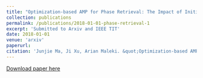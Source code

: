 ```yaml
---
title: "Optimization-based AMP for Phase Retrieval: The Impact of Initialization and $\\ell_2$-regularization"
collection: publications
permalink: /publications/2018-01-01-phase-retrieval-1
excerpt: 'Submitted to Arxiv and IEEE TIT'
date: 2018-01-01
venue: 'arxiv'
paperurl: 
citation: 'Junjie Ma, Ji Xu, Arian Maleki. &quot;Optimization-based AMP for Phase Retrieval: The Impact of Initialization and $\\ell_2$-regularization&quot; <i>arxiv e-print</i>. 2018.'
---
```

[Download paper here](http://academicpages.github.io/files/paper3.pdf)
